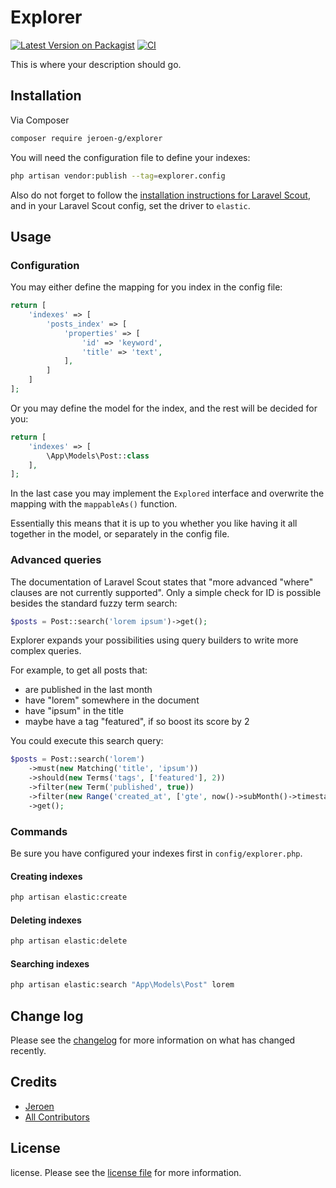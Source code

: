 # Explorer

[![Latest Version on Packagist][ico-version]][link-packagist]
[![CI][ico-actions]][link-actions]

This is where your description should go.

## Installation

Via Composer

``` bash
composer require jeroen-g/explorer
```

You will need the configuration file to define your indexes:

```bash
php artisan vendor:publish --tag=explorer.config
```

Also do not forget to follow the [installation instructions for Laravel Scout](https://laravel.com/docs/scout#installation),
and in your Laravel Scout config, set the driver to `elastic`. 

## Usage

### Configuration

You may either define the mapping for you index in the config file:

```php
return [
    'indexes' => [
        'posts_index' => [
            'properties' => [
                'id' => 'keyword',
                'title' => 'text',
            ],
        ]
    ]
];
```

Or you may define the model for the index, and the rest will be decided for you:

```php
return [
    'indexes' => [
        \App\Models\Post::class
    ],
];
```

In the last case you may implement the `Explored` interface and overwrite the mapping with the `mappableAs()` function.

Essentially this means that it is up to you whether you like having it all together in the model, or separately in the config file.

### Advanced queries
The documentation of Laravel Scout states that "more advanced "where" clauses are not currently supported".
Only a simple check for ID is possible besides the standard fuzzy term search:

```php
$posts = Post::search('lorem ipsum')->get();
```

Explorer expands your possibilities using query builders to write more complex queries.

For example, to get all posts that:

 - are published in the last month
 - have "lorem" somewhere in the document
 - have "ipsum" in the title
 - maybe have a tag "featured", if so boost its score by 2
 
 You could execute this search query:

```php
$posts = Post::search('lorem')
    ->must(new Matching('title', 'ipsum'))
    ->should(new Terms('tags', ['featured'], 2))
    ->filter(new Term('published', true))
    ->filter(new Range('created_at', ['gte', now()->subMonth()->timestamp]))
    ->get();
```

### Commands
Be sure you have configured your indexes first in `config/explorer.php`.

#### Creating indexes

```bash
php artisan elastic:create
```

#### Deleting indexes

```bash
php artisan elastic:delete
```

#### Searching indexes

```bash
php artisan elastic:search "App\Models\Post" lorem
```

## Change log

Please see the [changelog](changelog.md) for more information on what has changed recently.

## Credits

- [Jeroen][link-author]
- [All Contributors][link-contributors]

## License

license. Please see the [license file](license.md) for more information.

[ico-version]: https://img.shields.io/packagist/v/jeroen-g/explorer.svg?style=flat-square
[ico-actions]: https://img.shields.io/github/workflow/status/Jeroen-G/explorer/CI?label=CI%2FCD&style=flat-square

[link-actions]: https://github.com/Jeroen-G/alpine-artisan/actions?query=workflow%3ACI%2FCD
[link-packagist]: https://packagist.org/packages/jeroen-g/explorer
[link-author]: https://github.com/jeroen-g
[link-contributors]: ../../contributors
